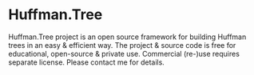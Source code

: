 # Huffman.Tree
Huffman.Tree project is an open source framework for building Huffman trees in an easy &amp; efficient way. The project &amp; source code is free for educational, open-source &amp; private use. Commercial (re-)use requires separate license. Please contact me for details.
